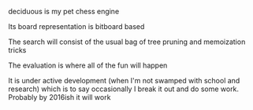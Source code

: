 deciduous is my pet chess engine 

Its board representation is bitboard based 

The search will consist of the usual bag of tree pruning and memoization tricks

The evaluation is where all of the fun will happen  

It is under active development (when I'm not swamped with school and research) which is to say occasionally I break it out and do some work. Probably by 2016ish it will work 